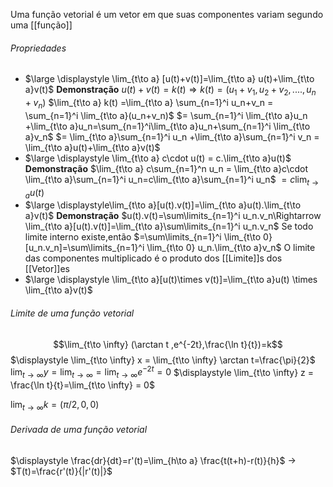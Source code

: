 Uma função vetorial é um vetor em que suas componentes variam segundo uma [[função]]
###### Propriedades
- $\large \displaystyle \lim_{t\to a} [u(t)+v(t)]=\lim_{t\to a} u(t)+\lim_{t\to a}v(t)$
	**Demonstração**
	$u(t)+v(t)=k(t)\Rightarrow k(t)=(u_1+v_1,u_2+v_2,....,u_n+v_n)$
	$\lim_{t\to a} k(t) =\lim_{t\to a} \sum_{n=1}^i u_n+v_n = \sum_{n=1}^i \lim_{t\to a}(u_n+v_n)$ 
	$= \sum_{n=1}^i \lim_{t\to a}u_n +\lim_{t\to a}u_n=\sum_{n=1}^i\lim_{t\to a}u_n+\sum_{n=1}^i \lim_{t\to a}v_n$
	$= \lim_{t\to a}\sum_{n=1}^i u_n +\lim_{t\to a}\sum_{n=1}^i v_n = \lim_{t\to a}u(t)+\lim_{t\to a}v(t)$ 
- $\large \displaystyle \lim_{t\to a} c\cdot u(t) = c.\lim_{t\to a}u(t)$ 
	**Demonstração**
	$\lim_{t\to a} c\sum_{n=1}^n u_n = \lim_{t\to a}c\cdot \lim_{t\to a}\sum_{n=1}^i u_n=c\lim_{t\to a}\sum_{n=1}^i u_n$ 
	$=c\lim_{t\to a}u(t)$ 
- $\large \displaystyle\lim_{t\to a}[u(t).v(t)]=\lim_{t\to a}u(t).\lim_{t\to a}v(t)$
	 **Demonstração**
	 $u(t).v(t)=\sum\limits_{n=1}^i u_n.v_n\Rightarrow \lim_{t\to a}[u(t).v(t)]=\lim_{t\to a}\sum\limits_{n=1}^i u_n.v_n$ 
	 Se todo limite interno existe,então
	 $=\sum\limits_{n=1}^i \lim_{t\to 0}[u_n.v_n]=\sum\limits_{n=1}^i \lim_{t\to 0} u_n.\lim_{t\to a}v_n$ 
	 O limite das componentes multiplicado é o produto dos [[Limite]]s dos [[Vetor]]es 
- $\large \displaystyle \lim_{t\to a}[u(t)\times v(t)]=\lim_{t\to a}u(t) \times \lim_{t\to a}v(t)$ 

###### Limite de uma função vetorial
$$\lim_{t\to \infty} (\arctan t ,e^{-2t},\frac{\ln t}{t})=k$$
$\displaystyle \lim_{t\to \infty} x = \lim_{t\to \infty} \arctan t=\frac{\pi}{2}$
$\displaystyle \lim_{t\to \infty} y = \lim_{t\to \infty} = \lim_{t\to \infty} e^{-2t}=0$
$\displaystyle \lim_{t\to \infty} z = \frac{\ln t}{t}=\lim_{t\to \infty} = 0$

$\lim_{t\to \infty} k = (\pi/2,0,0)$

###### Derivada de uma função vetorial
$\displaystyle \frac{dr}{dt}=r'(t)=\lim_{h\to a} \frac{t(t+h)-r(t)}{h}$ -> $T(t)=\frac{r'(t)}{|r'(t)|}$
